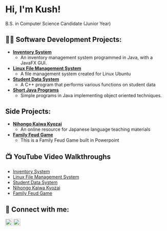 <h1>Hi, I'm Kush!</h1> B.S. in Computer Science Candidate (Junior Year)
<h2>👨‍💻 Software Development Projects:</h2>

- <b>[Inventory System](https://github.com/kushmirc/InventorySystem)</b>
  - An inventory management system programmed in Java, with a JavaFX GUI.
- <b>[Linux File Management System](https://github.com/kushmirc/LinuxFileManagement)</b>
  - A file management system created for Linux Ubuntu
- <b>[Student Data System](https://github.com/kushmirc/StudentDataSystem)</b>
  - A C++ program that performs various functions on student data
- <b>[Short Java Programs](https://github.com/kushmirc/ShortJavaPrograms)</b>
  - Simple programs in Java implementing object oriented techniques.

<h2>Side Projects:</h2>

- <b>[Nihongo Kaiwa Kyozai](https://github.com/kushmirc/nihongokaiwakyozai)</b>
  - An online resource for Japanese language teaching materials
- <b>[Family Feud Game](https://github.com/kushmirc/FamilyFeudGame)</b>
  - This is a Family Feud Game built in Powerpoint

<h2>📺 YouTube Video Walkthroughs</h2>

- [Inventory System](https://youtu.be/YN203X8kfw0)
- [Linux File Management System](https://youtu.be/3vZHrbaczI8)
- [Student Data System](https://youtu.be/MkwMkTik58Q)
- [Nihongo Kaiwa Kyozai](https://youtu.be/PMabXz6iVUg)
- [Family Feud Game](https://youtu.be/9rT6Zetc9zM)

<h2> 🤳 Connect with me:</h2>

[<img align="left" alt="Kush Mirchandani | LinkedIn" width="22px" src="https://cdn.jsdelivr.net/npm/simple-icons@v3/icons/linkedin.svg" />][linkedin]
[<img align="left" alt="Kush Mirchandani | YouTube" width="22px" src="https://cdn.jsdelivr.net/npm/simple-icons@v3/icons/youtube.svg" />][youtube]

[linkedin]: https://www.linkedin.com/in/kush-mirchandani
[youtube]: https://www.youtube.com/channel/UCJbm3H0Ev7eEeZhNf4fKEfg

<!--

Here are some ideas to get you started:

- 🔭 I’m currently working on ...
- 🌱 I’m currently learning ...
- 👯 I’m looking to collaborate on ...
- 🤔 I’m looking for help with ...
- 💬 Ask me about ...
- 📫 How to reach me: ...
- 😄 Pronouns: ...
- ⚡ Fun fact: ...
-->

